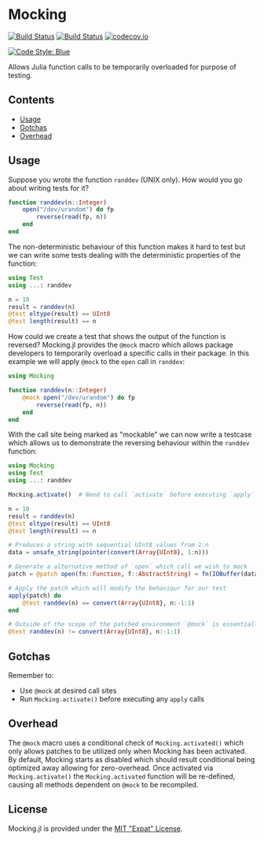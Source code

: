 Mocking
=======

[![Build Status](https://travis-ci.org/invenia/Mocking.jl.svg?branch=master)](https://travis-ci.org/invenia/Mocking.jl)
[![Build Status](https://ci.appveyor.com/api/projects/status/la041r86v6p5k24x?svg=true)](https://ci.appveyor.com/project/omus/mocking-jl)
[![codecov.io](http://codecov.io/github/invenia/Mocking.jl/coverage.svg?branch=master)](http://codecov.io/github/invenia/Mocking.jl?branch=master)

[![Code Style: Blue](https://img.shields.io/badge/code%20style-blue-4495d1.svg)](https://github.com/invenia/BlueStyle)

Allows Julia function calls to be temporarily overloaded for purpose of testing.

Contents
--------

- [Usage](#usage)
- [Gotchas](#gotchas)
- [Overhead](#overhead)

Usage
-----

Suppose you wrote the function `randdev` (UNIX only). How would you go about writing tests
for it?

```julia
function randdev(n::Integer)
    open("/dev/urandom") do fp
        reverse(read(fp, n))
    end
end
```

The non-deterministic behaviour of this function makes it hard to test but we can write some
tests dealing with the deterministic properties of the function:

```julia
using Test
using ...: randdev

n = 10
result = randdev(n)
@test eltype(result) == UInt8
@test length(result) == n
```

How could we create a test that shows the output of the function is reversed? Mocking.jl
provides the `@mock` macro which allows package developers to temporarily overload a
specific calls in their package. In this example we will apply `@mock` to the `open` call
in `randdev`:

```julia
using Mocking

function randdev(n::Integer)
    @mock open("/dev/urandom") do fp
        reverse(read(fp, n))
    end
end
```

With the call site being marked as "mockable" we can now write a testcase which allows
us to demonstrate the reversing behaviour within the `randdev` function:

```julia
using Mocking
using Test
using ...: randdev

Mocking.activate()  # Need to call `activate` before executing `apply`

n = 10
result = randdev(n)
@test eltype(result) == UInt8
@test length(result) == n

# Produces a string with sequential UInt8 values from 1:n
data = unsafe_string(pointer(convert(Array{UInt8}, 1:n)))

# Generate a alternative method of `open` which call we wish to mock
patch = @patch open(fn::Function, f::AbstractString) = fn(IOBuffer(data))

# Apply the patch which will modify the behaviour for our test
apply(patch) do
    @test randdev(n) == convert(Array{UInt8}, n:-1:1)
end

# Outside of the scope of the patched environment `@mock` is essentially a no-op
@test randdev(n) != convert(Array{UInt8}, n:-1:1)
```

Gotchas
-------

Remember to:

- Use `@mock` at desired call sites
- Run `Mocking.activate()` before executing any `apply` calls

Overhead
--------

The `@mock` macro uses a conditional check of `Mocking.activated()` which only allows
patches to be utilized only when Mocking has been activated. By default, Mocking starts as
disabled which should result conditional being optimized away allowing for zero-overhead.
Once activated via `Mocking.activate()` the `Mocking.activated` function will be
re-defined, causing all methods dependent on `@mock` to be recompiled.

License
-------

Mocking.jl is provided under the [MIT "Expat" License](LICENSE.md).

